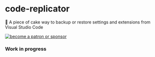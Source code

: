 # code-replicator
:cake: A piece of cake way to backup or restore settings and extensions from Visual Studio Code

<a href="https://www.patreon.com/daltonmenezes"><img src="https://img.shields.io/badge/become%20a-patron%20or%20sponsor-orange.svg" alt="become a patron or sponsor" /></a>  

### Work in progress
